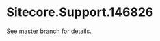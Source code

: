 # Sitecore.Support.146826

See [master branch](https://github.com/sitecoresupport/Sitecore.Support.146826) for details.